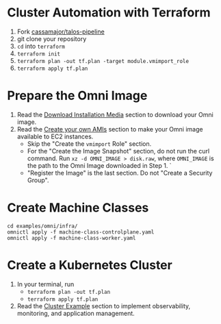 # Cluster Automation with Terraform
1. Fork [cassamajor/talos-pipeline](https://github.com/siderolabs/contrib/tree/main)
2. git clone your repository
3. `cd` into `terraform`
4. `terraform init`
5. `terraform plan -out tf.plan -target module.vmimport_role`
6. `terraform apply tf.plan`

# Prepare the Omni Image
1. Read the [Download Installation Media](https://omni.siderolabs.com/docs/tutorials/getting_started/#download-installation-media) section to download your Omni image.
2. Read the [Create your own AMIs](https://www.talos.dev/v1.6/talos-guides/install/cloud-platforms/aws/#create-your-own-amis) section to make your Omni image available to EC2 instances.
    - Skip the "Create the `vmimport` Role" section.
    - For the "Create the Image Snapshot" section, do not run the curl command. Run `xz -d OMNI_IMAGE > disk.raw`, where `OMNI_IMAGE` is the path to the Omni Image downloaded in Step 1. `
    - "Register the Image" is the last section. Do not "Create a Security Group".

# Create Machine Classes
```shell
cd examples/omni/infra/
omnictl apply -f machine-class-controlplane.yaml
omnictl apply -f machine-class-worker.yaml
```

# Create a Kubernetes Cluster
1. In your terminal, run
    - `terraform plan -out tf.plan`
    - `terraform apply tf.plan`
2. Read the [Cluster Example](https://omni.siderolabs.com/docs/tutorials/getting_started/#cluster-example) section to implement observability, monitoring, and application management.
